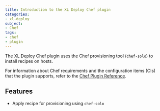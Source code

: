 ```yaml
---
title: Introduction to the XL Deploy Chef plugin
categories:
- xl-deploy
subject:
- Chef
tags:
- chef
- plugin
---
```


The XL Deploy Chef plugin uses the Chef provisioning tool (`chef-solo`) to install recipes on hosts.

For information about Chef requirements and the configuration items (CIs) that the plugin supports, refer to the [Chef Plugin Reference](/xl-deploy/latest/xld-chef-plugin/index.html).

## Features

* Apply recipe for provisioning using `chef-solo`

